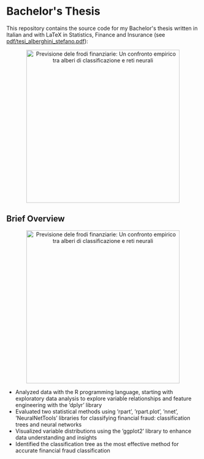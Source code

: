 # Bachelor's Thesis

This repository contains the source code for my Bachelor's thesis written in Italian and with LaTeX in Statistics, Finance and Insurance (see [pdf/tesi_alberghini_stefano.pdf](https://github.com/HDStef/bachelors-thesis/blob/main/pdf/tesi_alberghini_stefano.pdf)):

<p align="center">
    <a href="https://github.com/HDStef/bachelors-thesis/blob/main/pdf/tesi_alberghini_stefano.pdf" title="Previsione dele frodi finanziarie: Un confronto empirico tra alberi di classificazione e reti neurali">
        <img src="https://github.com/HDStef/bachelors-thesis/blob/main/thesis_frontpage.png" width="400" alt="Previsione dele frodi finanziarie: Un confronto empirico tra alberi di classificazione e reti neurali" title="Previsione dele frodi finanziarie: Un confronto empirico tra alberi di classificazione e reti neurali" />
    </a>
</p>


## Brief Overview

<p align="center">
    <a href="https://github.com/HDStef/bachelors-thesis/blob/main/pdf/presentazione_alberghini_stefano.pdf" title="Previsione dele frodi finanziarie: Un confronto empirico tra alberi di classificazione e reti neurali">
        <img src="https://github.com/HDStef/bachelors-thesis/blob/main/overview.png" width="400" alt="Previsione dele frodi finanziarie: Un confronto empirico tra alberi di classificazione e reti neurali" title="Previsione dele frodi finanziarie: Un confronto empirico tra alberi di classificazione e reti neurali" />
    </a>
</p>

* Analyzed data with the R programming language, starting with exploratory data analysis to explore variable relationships and feature engineering with the ’dplyr’ library
* Evaluated two statistical methods using ’rpart’, ’rpart.plot’, ’nnet’, ’NeuralNetTools’ libraries for classifying financial fraud: classification trees and neural networks
* Visualized variable distributions using the ’ggplot2’ library to enhance data understanding and insights
* Identified the classification tree as the most effective method for accurate financial fraud classification

